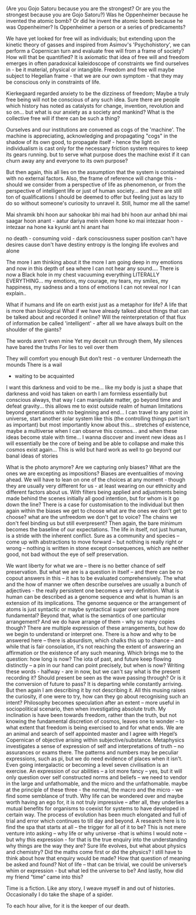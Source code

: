 
(Are you Gojo Satoru because you are the strongest? Or are you the strongest because you are Gojo Satoru?)
Was he Oppenheimer because he invented the atomic bomb? Or did he invent the atomic bomb because he was Oppenheimer? Is Oppenheimer a person or a series of predicaments?

We have yet looked for free will as individuals; but extending upon the kinetic theory of gasses and inspired from Asimov's 'Psychohistory', we can perform a Copernican turn and evaluate free will from a frame of society? How will that be quantified? It is axiomatic that idea of free will and freedom emerges in often paradoxical kaleidoscope of constraints we find ourselves in - be it material, physical or intangible. Freedom and free will maybe subject to Hegelian frame - that we are our own symptom - that they may be conscious only in constraints of life. 

Kierkegaard regarded anxiety to be the dizziness of freedom; Maybe a truly free being will not be conscious of any such idea. Sure there are people which history has noted as catalysts for change, invention, revolution and so on... but what is our anxiety as a society and mankind? What is the collective free will if there can be such a thing?

Ourselves and our institutions are convened as cogs of the 'machine'. The machine is appreciating, acknowledging and propagating "cogs" in the shadow of its own good, to propagate itself - hence the light on individualism is cast only for the necessary friction system requires to keep its gears running. but to serve what purpose does the machine exist if it can churn away any and everyone to its own purpose? 

But then again, this all lies on the assumption that the system is contained with no external factors. Also, the frame of reference will change this - should we consider from a perspective of life as phenomenon, or from the perspective of intelligent life or just of human society... and there are still ton of qualifications I should be deemed to offer but feeling just as lazy to do so without someone's curiosity to unravel it. 
Still, humor me all the same! 


Mai shramik bhi hoon aur sahookar bhi
mai had bhi hoon aur anhad bhi
mai saagar hoon anant - aatur dariya mein vileen hone ko
mai intezaar hoon - intezaar na hone ka 
kyunki ant hi anant hai

no death - consuming void - dark consciousness
super position
can't have desires cause don't have destiny
entropy is the longing
life evolves and alone

The more I am thinking about it the more I am going deep in my emotions and now in this depth of sea where I can not hear any sound.... There is now a Black hole in my chest vacuuming everything LITERALLY EVERYTHING... my emotions, my courage, my tears, my smiles, my happiness, my sadness and a tons of emotions I can not reveal nor I can explain..

What if humans and life on earth exist just as a metaphor for life? A life that is more than biological
What if we have already talked about things that can be talked about and recorded it online? Will the reinterpretation of that flux of information be called 'intelligent' - after all we have always built on the shoulder of the giants?

The words aren’t even mine
Yet my deceit run through them,
My silences have bared the truths
For lies to veil over them

They will comfort you enough 
But don’t rest - o venturer
Underneath the mounds
There is a wail
- waiting to be acquainted

I want this darkness and void to be me... like my body is just a shape that darkness and void has taken on earth I am formless essentially but conscious always, that way I can manipulate matter, go beyond time and defeat gravity... this allows me to exist outside realm of human limitations beyond generations with no beginning and end... I can travel to any point in universe, start another solar system like this (the controlling things part isn't as important) but most importantly know about this... stretches of existence, maybe a multiverse when I can observe this cosmos... and when these ideas become stale with time... I wanna discover and invent new ideas as I will essentially be the core of being and be able to collapse and make this cosmos exist again... This is wild but hard work as well to go beyond our banal ideas of stories


What is the photo anymore? Are we capturing only biases? What are the ones we are excepting as impositions? 
Biases are eventualities of moving ahead. We will have to lean on one of the choices at any moment - though they are usually very different for us - at least wearing on our ethnicity and different factors about us. With filters being applied and adjustments being made behind the scenes initially all good intention, but for whom is it go down the line? There is a case for customisation to the individual but then again within the biases we get to choose what are the ones we don't get to choose? what are the unfreedom we don't get to voice? The chains we don't feel binding us but still everpresent?
Then again, the bare minimum becomes the baseline of our expectations. The life in itself, not just human, is a stride with the inherent conflict. Sure as a community and species – come up with abstractions to move forward – but nothing is really right or wrong – nothing is written in stone except consequences, which are neither good, not bad without the eye of self preservation.

We want liberty for what we are – there is no better chance of self preservation. But what we are is a question in itself – and there can be no copout answers in this – it has to be evaluated comprehensively. The what and the how of manner we often describe ourselves are usually a bunch of adjectives - the really persistent one becomes a very definition. 
What is human can be described as a genome sequence and what is human is an extension of its implications. The genome sequence or the arrangement of atoms is just syntactic or maybe syntactical sugar over something more fundamental?
Beyond that, what is the semantics of one particular arrangement? And we do have arrange of them - why so many copies though? There are multiple expression of these arrangements, but how do we begin to understand or interpret one. 
There is a how and why to be answered here – there is absurdism, which chalks this up to chance – and while that is fair consolation, it's not reaching the extent of answering an affirmation or the existence of any such meaning.
Which brings me to the question: how long is now? The iota of past, and future keep flowing distinctly – a pin in our hand can point precisely, but when is now? Writing these words - halfway - are in now, but we can't say what is the present recording it?
Should present be seen as the wave passing through? Or is it the conversion of future to pass? It is departing while constantly arriving. But then again I am describing it by not describing it.
All this musing raises the curiosity, if one were to try, how can they go about recognising such an intent? Philosophy becomes speculation after an extent – more useful in sociopolitical scenario, then when investigating absolute truth. My inclination is have been towards freedom, rather than the truth, but not knowing the fundamental discretion of cosmos, leaves one to wonder – to what extent that freedom is being exercised to and for what ends. 
We are an animal and search of self appointed master and I agree with Hegel’s Copernican of objective arising within subjective/substance. Metaphysics investigates a sense of expression of self and interpretations of truth – no assurances or exams there.
The patterns and numbers may be peculiar expressions, such as pi, but we do need evidence of places when it isn't.
Even going intergalactic or becoming a level seven civilisation is an exercise. An expression of our abilities – a lot more fancy – yes, but it will only question over self constructed norms and beliefs – we need to vendor in the large and unfathomable, and the micro and the unfathomable. maybe at the principle of these three - the normal, the macro and the micro - we find some semblance of truth. Why life can be wondered over and maybe worth having an ego for, it is not truly impressive – after all, they underlies a mutual benefits for organisms to coexist for systems to have developed in certain way. The process of evolution has been much elongated and full of trial and error which continues to till day and beyond. 
A research here is to find the spa that starts at all – the trigger for all of it to be? This is not mere venture into asking – why life or why universe -that is whims I would note – but why this expression - for that is the true enquiry into the understanding why things are the way they are? Sure life evolves, but what about physics and chemistry? Did the maths come first or did the physics?
I still have to think about how that enquiry would be made? How that question of meaning be asked and found? Not of life – that can be trivial, we could be universe’s whim or expression - but what led the universe to be? And lastly, how did my friend “time” came into this?

Time is a fiction. Like any story, I weave myself in and out of histories. Occasionally I do take the shape of a spider.

To each hour alive, for it is the keeper of our death.

